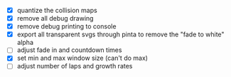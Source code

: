 - [x] quantize the collision maps
- [x] remove all debug drawing
- [x] remove debug printing to console
- [x] export all transparent svgs through pinta to remove the "fade to white" alpha
- [ ] adjust fade in and countdown times
- [x] set min and max window size (can't do max)
- [ ] adjust number of laps and growth rates

